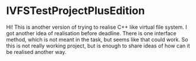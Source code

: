 # IVFSTestProjectPlusEdition
Hi! This is another version of trying to realise C++ like virtual file system.
I got another idea of realisation before deadline. There is one interface method, which is not meant in the task, but seems like that could work.
So this is not really working project, but is enough to share ideas of how can it be realised another way.
